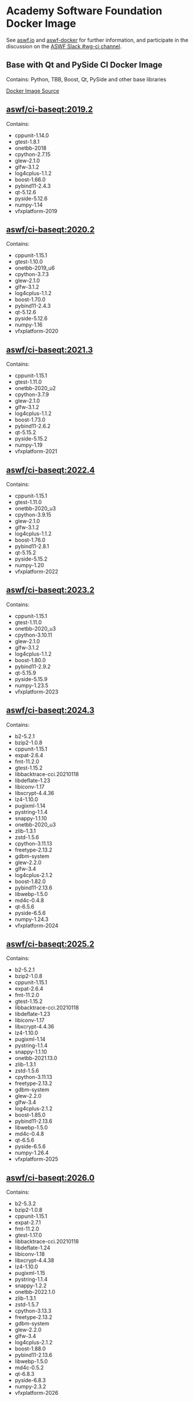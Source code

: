 <!--
Copyright (c) Contributors to the aswf-docker Project. All rights reserved.
SPDX-License-Identifier: Apache-2.0

Warning: this file is automatically generated from a template!
-->

# Academy Software Foundation Docker Image

See [aswf.io](https://aswf.io) and [aswf-docker](https://github.com/AcademySoftwareFoundation/aswf-docker)
for further information, and participate in the discussion on the
[ASWF Slack #wg-ci channel](https://academysoftwarefdn.slack.com/archives/C0169RX7MMK).

## Base with Qt and PySide CI Docker Image

Contains: Python, TBB, Boost, Qt, PySide and other base libraries

[Docker Image Source](https://github.com/AcademySoftwareFoundation/aswf-docker/blob/main/ci-baseqt/Dockerfile)

## [aswf/ci-baseqt:2019.2](https://hub.docker.com/r/aswf/ci-baseqt/tags?page=1&name=2019.2)

Contains:
* cppunit-1.14.0
* gtest-1.8.1
* onetbb-2018
* cpython-2.7.15
* glew-2.1.0
* glfw-3.1.2
* log4cplus-1.1.2
* boost-1.66.0
* pybind11-2.4.3
* qt-5.12.6
* pyside-5.12.6
* numpy-1.14
* vfxplatform-2019

## [aswf/ci-baseqt:2020.2](https://hub.docker.com/r/aswf/ci-baseqt/tags?page=1&name=2020.2)

Contains:
* cppunit-1.15.1
* gtest-1.10.0
* onetbb-2019_u6
* cpython-3.7.3
* glew-2.1.0
* glfw-3.1.2
* log4cplus-1.1.2
* boost-1.70.0
* pybind11-2.4.3
* qt-5.12.6
* pyside-5.12.6
* numpy-1.16
* vfxplatform-2020

## [aswf/ci-baseqt:2021.3](https://hub.docker.com/r/aswf/ci-baseqt/tags?page=1&name=2021.3)

Contains:
* cppunit-1.15.1
* gtest-1.11.0
* onetbb-2020_u2
* cpython-3.7.9
* glew-2.1.0
* glfw-3.1.2
* log4cplus-1.1.2
* boost-1.73.0
* pybind11-2.6.2
* qt-5.15.2
* pyside-5.15.2
* numpy-1.19
* vfxplatform-2021

## [aswf/ci-baseqt:2022.4](https://hub.docker.com/r/aswf/ci-baseqt/tags?page=1&name=2022.4)

Contains:
* cppunit-1.15.1
* gtest-1.11.0
* onetbb-2020_u3
* cpython-3.9.15
* glew-2.1.0
* glfw-3.1.2
* log4cplus-1.1.2
* boost-1.76.0
* pybind11-2.8.1
* qt-5.15.2
* pyside-5.15.2
* numpy-1.20
* vfxplatform-2022

## [aswf/ci-baseqt:2023.2](https://hub.docker.com/r/aswf/ci-baseqt/tags?page=1&name=2023.2)

Contains:
* cppunit-1.15.1
* gtest-1.11.0
* onetbb-2020_u3
* cpython-3.10.11
* glew-2.1.0
* glfw-3.1.2
* log4cplus-1.1.2
* boost-1.80.0
* pybind11-2.9.2
* qt-5.15.9
* pyside-5.15.9
* numpy-1.23.5
* vfxplatform-2023

## [aswf/ci-baseqt:2024.3](https://hub.docker.com/r/aswf/ci-baseqt/tags?page=1&name=2024.3)

Contains:
* b2-5.2.1
* bzip2-1.0.8
* cppunit-1.15.1
* expat-2.6.4
* fmt-11.2.0
* gtest-1.15.2
* libbacktrace-cci.20210118
* libdeflate-1.23
* libiconv-1.17
* libxcrypt-4.4.36
* lz4-1.10.0
* pugixml-1.14
* pystring-1.1.4
* snappy-1.1.10
* onetbb-2020_u3
* zlib-1.3.1
* zstd-1.5.6
* cpython-3.11.13
* freetype-2.13.2
* gdbm-system
* glew-2.2.0
* glfw-3.4
* log4cplus-2.1.2
* boost-1.82.0
* pybind11-2.13.6
* libwebp-1.5.0
* md4c-0.4.8
* qt-6.5.6
* pyside-6.5.6
* numpy-1.24.3
* vfxplatform-2024

## [aswf/ci-baseqt:2025.2](https://hub.docker.com/r/aswf/ci-baseqt/tags?page=1&name=2025.2)

Contains:
* b2-5.2.1
* bzip2-1.0.8
* cppunit-1.15.1
* expat-2.6.4
* fmt-11.2.0
* gtest-1.15.2
* libbacktrace-cci.20210118
* libdeflate-1.23
* libiconv-1.17
* libxcrypt-4.4.36
* lz4-1.10.0
* pugixml-1.14
* pystring-1.1.4
* snappy-1.1.10
* onetbb-2021.13.0
* zlib-1.3.1
* zstd-1.5.6
* cpython-3.11.13
* freetype-2.13.2
* gdbm-system
* glew-2.2.0
* glfw-3.4
* log4cplus-2.1.2
* boost-1.85.0
* pybind11-2.13.6
* libwebp-1.5.0
* md4c-0.4.8
* qt-6.5.6
* pyside-6.5.6
* numpy-1.26.4
* vfxplatform-2025

## [aswf/ci-baseqt:2026.0](https://hub.docker.com/r/aswf/ci-baseqt/tags?page=1&name=2026.0)

Contains:
* b2-5.3.2
* bzip2-1.0.8
* cppunit-1.15.1
* expat-2.7.1
* fmt-11.2.0
* gtest-1.17.0
* libbacktrace-cci.20210118
* libdeflate-1.24
* libiconv-1.18
* libxcrypt-4.4.38
* lz4-1.10.0
* pugixml-1.15
* pystring-1.1.4
* snappy-1.2.2
* onetbb-2022.1.0
* zlib-1.3.1
* zstd-1.5.7
* cpython-3.13.3
* freetype-2.13.2
* gdbm-system
* glew-2.2.0
* glfw-3.4
* log4cplus-2.1.2
* boost-1.88.0
* pybind11-2.13.6
* libwebp-1.5.0
* md4c-0.5.2
* qt-6.8.3
* pyside-6.8.3
* numpy-2.3.2
* vfxplatform-2026

